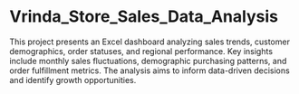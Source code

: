 # Vrinda_Store_Sales_Data_Analysis
This project presents an Excel dashboard analyzing sales trends, customer demographics, order statuses, and regional performance. Key insights include monthly sales fluctuations, demographic purchasing patterns, and order fulfillment metrics. The analysis aims to inform data-driven decisions and identify growth opportunities.
